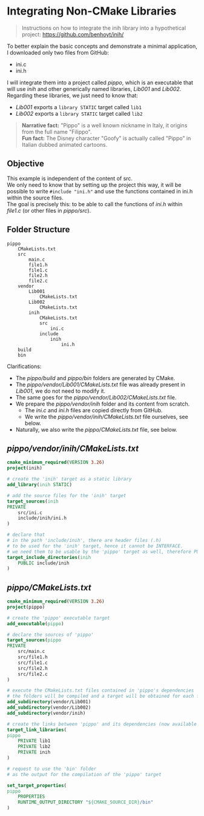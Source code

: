 # Integrating Non-CMake Libraries

> Instructions on how to integrate the inih library into a hypothetical project: https://github.com/benhoyt/inih/

To better explain the basic concepts and demonstrate a minimal application, I downloaded only two files from GitHub:
- ini.c
- ini.h

I will integrate them into a project called *pippo*, which is an executable that will use *inih* and other generically named libraries, *Lib001* and *Lib002*.  
Regarding these libraries, we just need to know that:
- *Lib001* exports a `library STATIC` target called `lib1`
- *Lib002* exports a `library STATIC` target called `lib2`

> **Narrative fact:** "Pippo" is a well known nickname in Italy, it origins from the full name "Filippo".  
**Fun fact:** The Disney character "Goofy" is actually called "Pippo" in Italian dubbed animated cartoons.  

## Objective
This example is independent of the content of src.  
We only need to know that by setting up the project this way, it will be possible to write `#include "ini.h"` and use the functions contained in ini.h within the source files.  
The goal is precisely this: to be able to call the functions of *ini.h* within *file1.c* (or other files in *pippo/src*).

## Folder Structure

```
pippo
	CMakeLists.txt
	src
		main.c
		file1.h
		file1.c
		file2.h
		file2.c
	vendor
		Lib001
            CMakeLists.txt
		Lib002
            CMakeLists.txt
		inih
			CMakeLists.txt
			src
                ini.c
            include
                inih
                    ini.h
	build
	bin
```

Clarifications:
- The *pippo/build* and *pippo/bin* folders are generated by CMake.
- The *pippo/vendor/Lib001/CMakeLists.txt* file was already present in *Lib001*, we do not need to modify it.
- The same goes for the *pippo/vendor/Lib002/CMakeLists.txt* file.
- We prepare the *pippo/vendor/inih* folder and its content from scratch.
    - The *ini.c* and *ini.h* files are copied directly from GitHub.
    - We write the *pippo/vendor/inih/CMakeLists.txt* file ourselves, see below.
- Naturally, we also write the *pippo/CMakeLists.txt* file, see below.

## *pippo/vendor/inih/CMakeLists.txt*
```CMake
cmake_minimum_required(VERSION 3.26)
project(inih)

# create the 'inih' target as a static library
add_library(inih STATIC)

# add the source files for the 'inih' target
target_sources(inih
PRIVATE
    src/ini.c
    include/inih/ini.h
)

# declare that
# in the path 'include/inih', there are header files (.h)
# to be used for the 'inih' target, hence it cannot be INTERFACE.
# we need them to be usable by the 'pippo' target as well, therefore PUBLIC.
target_include_directories(inih
    PUBLIC include/inih
)
```

## *pippo/CMakeLists.txt*
```CMake
cmake_minimum_required(VERSION 3.26)
project(pippo)

# create the 'pippo' executable target
add_executable(pippo)

# declare the sources of 'pippo'
target_sources(pippo
PRIVATE
    src/main.c
    src/file1.h
    src/file1.c
    src/file2.h
    src/file2.c
)

# execute the CMakeLists.txt files contained in 'pippo's dependencies
# the folders will be compiled and a target will be obtained for each folder.
add_subdirectory(vendor/Lib001)
add_subdirectory(vendor/Lib002)
add_subdirectory(vendor/inih)

# create the links between 'pippo' and its dependencies (now available as targets)
target_link_libraries(
pippo
    PRIVATE lib1
    PRIVATE lib2
    PRIVATE inih
)

# request to use the 'bin' folder
# as the output for the compilation of the 'pippo' target

set_target_properties(
pippo
    PROPERTIES
    RUNTIME_OUTPUT_DIRECTORY "${CMAKE_SOURCE_DIR}/bin"
)
```